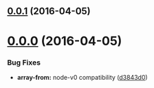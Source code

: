 <a name="0.0.1"></a>
## [0.0.1](https://github.com/59naga/chopsticks/compare/v0.0.0...v0.0.1) (2016-04-05)




<a name="0.0.0"></a>
# [0.0.0](https://github.com/59naga/chopsticks/compare/d3843d0...v0.0.0) (2016-04-05)


### Bug Fixes

* **array-from:** node-v0 compatibility ([d3843d0](https://github.com/59naga/chopsticks/commit/d3843d0))



